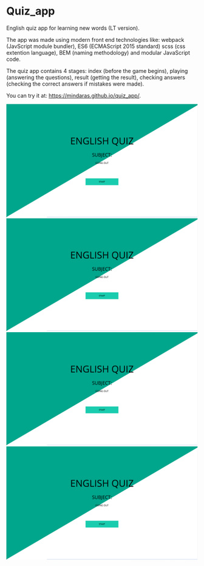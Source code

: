 # Quiz_app
English quiz app for learning new words (LT version).

The app was made using modern front end technologies like: webpack (JavScript module bundler), ES6 (ECMAScript 2015 standard) scss (css extention language), BEM (naming methodology) and modular JavaScript code.

The quiz app contains 4 stages: index (before the game begins), playing (answering the questions), result (getting the result), checking answers (checking the correct answers if mistakes were made).

You can try it at: https://mindaras.github.io/quiz_app/.

![Alt text](dist/screenshots/1.png?raw=true)
![Alt text](dist/screenshots/1.png?raw=true)
![Alt text](dist/screenshots/1.png?raw=true)
![Alt text](dist/screenshots/1.png?raw=true)
